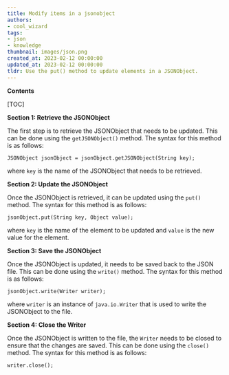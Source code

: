 ```yaml
---
title: Modify items in a jsonobject
authors:
- cool_wizard
tags:
- json
- knowledge
thumbnail: images/json.png
created_at: 2023-02-12 00:00:00
updated_at: 2023-02-12 00:00:00
tldr: Use the put() method to update elements in a JSONObject.
---
```


**Contents**

[TOC]

**Section 1: Retrieve the JSONObject**

The first step is to retrieve the JSONObject that needs to be updated. This can be done using the `getJSONObject()` method. The syntax for this method is as follows:

`JSONObject jsonObject = jsonObject.getJSONObject(String key);`

where `key` is the name of the JSONObject that needs to be retrieved.

**Section 2: Update the JSONObject**

Once the JSONObject is retrieved, it can be updated using the `put()` method. The syntax for this method is as follows:

`jsonObject.put(String key, Object value);`

where `key` is the name of the element to be updated and `value` is the new value for the element.

**Section 3: Save the JSONObject**

Once the JSONObject is updated, it needs to be saved back to the JSON file. This can be done using the `write()` method. The syntax for this method is as follows:

`jsonObject.write(Writer writer);`

where `writer` is an instance of `java.io.Writer` that is used to write the JSONObject to the file.

**Section 4: Close the Writer**

Once the JSONObject is written to the file, the `Writer` needs to be closed to ensure that the changes are saved. This can be done using the `close()` method. The syntax for this method is as follows:

`writer.close();`
